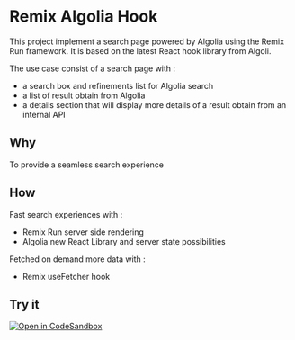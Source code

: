 
# Remix Algolia Hook

This project implement a search page powered by Algolia using the Remix Run framework. It is based  on the latest React hook library from Algoli.

The use case consist of a search page with :
- a search box and refinements list for Algolia search
- a list of result obtain from Algolia
- a details section that will display more details of a result obtain from an internal API

## Why
To provide a seamless search experience 

## How
Fast search experiences with : 
- Remix Run server side rendering
- Algolia new React Library and server state possibilities
  
Fetched on demand more data with :
- Remix useFetcher hook


## Try it
[![Open in CodeSandbox](https://codesandbox.io/static/img/play-codesandbox.svg)](https://codesandbox.io/s/)